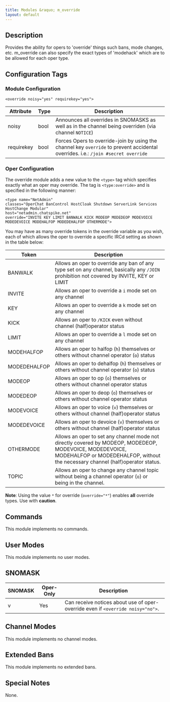 ```yaml
---
title: Modules &raquo; m_override
layout: default
---
```


## Description

Provides the ability for opers to 'override' things such bans, mode changes, etc. 
m_override can also specify the exact types of 'modehack' which are to be allowed for each oper type. 

## Configuration Tags

### Module Configuration

`<override noisy="yes" requirekey="yes">`

Attribute | Type | Description
--------- | ---- | -----------
noisy | bool | Announces all overrides in SNOMASKS as well as in the channel being overriden (via channel `NOTICE`)
requirekey | bool | Forces Opers to override-join by using the channel key `override` to prevent accidental overrides. i.e.: `/join #secret override`

### Oper Configuration

The override module adds a new value to the `<type>` tag which specifies exactly what an oper may override. The tag is `<type:override>` and is specified in the following manner:

    <type name="NetAdmin"
    classes="OperChat BanControl HostCloak Shutdown ServerLink Services HostChange Modular"
    host="netadmin.chatspike.net"
    override="INVITE KEY LIMIT BANWALK KICK MODEOP MODEDEOP MODEVOICE MODEDEVOICE MODEHALFOP MODEDEHALFOP OTHERMODE">

You may have as many override tokens in the override variable as you wish, each of which allows the oper to override a specific IRCd setting as shown in the table below:

Token | Description
----- | -----------
BANWALK | Allows an oper to override any ban of any type set on any channel, basically any `/JOIN` prohibition not covered by INVITE, KEY or LIMIT
INVITE | Allows an oper to override a `i` mode set on any channel
KEY | Allows an oper to override a `k` mode set on any channel
KICK | Allows an oper to `/KICK` even without channel (half)operator status
LIMIT | Allows an oper to override a `l` mode set on any channel
MODEHALFOP | Allows an oper to halfop (`h`) themselves or others without channel operator (`o`) status
MODEDEHALFOP | Allows an oper to dehalfop (`h`) themselves or others without channel operator (`o`) status
MODEOP | Allows an oper to op (`o`) themselves or others without channel operator status
MODEDEOP | Allows an oper to deop (`o`) themselves or others without channel operator status
MODEVOICE | Allows an oper to voice (`v`) themselves or others without channel (half)operator status
MODEDEVOICE | Allows an oper to devoice (`v`) themselves or others without channel (half)operator status
OTHERMODE | Allows an oper to set any channel mode not directly covered by MODEOP, MODEDEOP, MODEVOICE, MODEDEVOICE, MODEHALFOP or MODEDEHALFOP, without the necessary channel (half)operator status.
TOPIC | Allows an oper to change any channel topic without being a channel operator (`o`) or being in the channel. 

**Note**: Using the value `*` for override (`override="*"`) enables **all** override types. Use with **caution**.

## Commands

This module implements no commands.

## User Modes

This module implements no user modes.

## SNOMASK

SNOMASK | Oper-Only | Description
------- | --------- | -----------
v | Yes | Can receive notices about use of oper-override even if `<override noisy="no">`.

## Channel Modes

This module implements no channel modes.

## Extended Bans

This module implements no extended bans.

## Special Notes

None.
